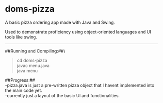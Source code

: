 # doms-pizza #
A basic pizza ordering app made with Java and Swing.

Used to demonstrate proficiency using object-oriented languages and 
UI tools like swing. 

- - - -

##Running and Compiling:##\
>    cd doms-pizza\
>    javac menu.java\
>    java menu

##Progress:##\
-pizza.java is just a pre-written pizza object that I havent implemented into the main code yet.\
-currently just a layout of the basic UI and functionalities.
